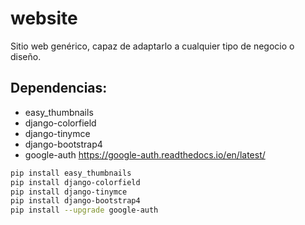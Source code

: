 # website
Sitio web genérico, capaz de adaptarlo a cualquier tipo de negocio o diseño.


## Dependencias:
* easy_thumbnails
* django-colorfield
* django-tinymce
* django-bootstrap4
* google-auth https://google-auth.readthedocs.io/en/latest/


```bash
pip install easy_thumbnails
pip install django-colorfield
pip install django-tinymce
pip install django-bootstrap4
pip install --upgrade google-auth
```
